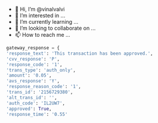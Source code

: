 - 👋 Hi, I’m @vinalvalvi
- 👀 I’m interested in ...
- 🌱 I’m currently learning ...
- 💞️ I’m looking to collaborate on ...
- 📫 How to reach me ...

<!---
vinalvalvi/vinalvalvi is a ✨ special ✨ repository because its `README.md` (this file) appears on your GitHub profile.
You can click the Preview link to take a look at your changes.
--->
```py
gateway_response = {
'response_text': 'This transaction has been approved.',
'cvv_response': 'P',
'response_code': '1',
'trans_type': 'auth_only',
'amount': '0.05',
'avs_response': 'Y',
'response_reason_code': '1',
'trans_id': '2156729380',
'alt_trans_id': '',
'auth_code': 'IL2UW7',
'approved': True,
'response_time': '0.55'
